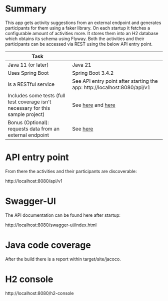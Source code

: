 # Summary

This app gets activity suggestions from an external endpoint and generates participants for
them using a faker library. On each startup it fetches a configurable amount of activities more.
It stores them into an H2 database which obtains its schema using Flyway.
Both the activities and their participants can be accessed via REST using the below API entry point.

| Task                                                                             |                                                                                                                                                                                                                                                                                                                                         |
|----------------------------------------------------------------------------------|-----------------------------------------------------------------------------------------------------------------------------------------------------------------------------------------------------------------------------------------------------------------------------------------------------------------------------------------|
| Java 11 (or later)                                                               | Java 21                                                                                                                                                                                                                                                                                                                                 |
| Uses Spring Boot                                                                 | Spring Boot 3.4.2                                                                                                                                                                                                                                                                                                                       |
| Is a RESTful service                                                             | See API entry point after starting the app: http://localhost:8080/api/v1                                                                                                                                                                                                                                                                |
| Includes some tests (full test coverage isn't necessary for this sample project) | See [here](https://github.com/denispaasch/bootiful-activities/blob/master/application/src/test/java/be/dpa/bootiful/activities/application/rest/ActivityControllerTest.java) and [here](https://github.com/denispaasch/bootiful-activities/blob/master/distribution/src/test/java/be/dpa/bootiful/activities/BootifulActivitiesIT.java) |
| Bonus (Optional): requests data from an external endpoint                        | See [here](https://github.com/denispaasch/bootiful-activities/blob/master/infrastructure/src/main/java/be/dpa/bootiful/activities/infrastructure/bored/BoredActivityProvider.java)                                                                                                                                                      |


# API entry point

From there the activities and their participants are discoverable:

http://localhost:8080/api/v1

# Swagger-UI

The API documentation can be found here after startup:

http://localhost:8080/swagger-ui/index.html

# Java code coverage

After the build there is a report within target/site/jacoco.

# H2 console

http://localhost:8080/h2-console


